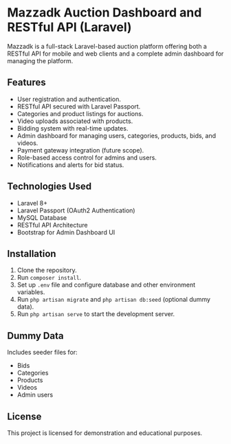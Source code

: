 # Mazzadk Auction Dashboard and RESTful API (Laravel)

Mazzadk is a full-stack Laravel-based auction platform offering both a RESTful API for mobile and web clients and a complete admin dashboard for managing the platform.

## Features
- User registration and authentication.
- RESTful API secured with Laravel Passport.
- Categories and product listings for auctions.
- Video uploads associated with products.
- Bidding system with real-time updates.
- Admin dashboard for managing users, categories, products, bids, and videos.
- Payment gateway integration (future scope).
- Role-based access control for admins and users.
- Notifications and alerts for bid status.

## Technologies Used
- Laravel 8+
- Laravel Passport (OAuth2 Authentication)
- MySQL Database
- RESTful API Architecture
- Bootstrap for Admin Dashboard UI

## Installation
1. Clone the repository.
2. Run `composer install`.
3. Set up `.env` file and configure database and other environment variables.
4. Run `php artisan migrate` and `php artisan db:seed` (optional dummy data).
5. Run `php artisan serve` to start the development server.

## Dummy Data
Includes seeder files for:
- Bids
- Categories
- Products
- Videos
- Admin users

## License
This project is licensed for demonstration and educational purposes.